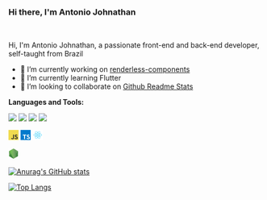 

<!--
**SrJohnathan/SrJohnathan** is a ✨ _special_ ✨ repository because its `README.md` (this file) appears on your GitHub profile.

Here are some ideas to get you started:

- 🔭 I’m currently working on ...
- 🌱 I’m currently learning ...
- 👯 I’m looking to collaborate on ...
- 🤔 I’m looking for help with ...
- 💬 Ask me about ...
- 📫 How to reach me: ...
- 😄 Pronouns: ...
- ⚡ Fun fact: ...
-->
### Hi there, I'm Antonio Johnathan

<!--
<a href="https://codesandbox.io/u/anuraghazra">
  <img align="left" alt="Anurag Hazra | CodeSandbox" width="20px" src="https://raw.githubusercontent.com/anuraghazra/anuraghazra/master/assets/codesandbox.svg" />
</a>
<a href="https://twitter.com/anuraghazru">
  <img align="left" alt="Anurag Hazra | Twitter" width="21px" src="https://raw.githubusercontent.com/anuraghazra/anuraghazra/master/assets/twitter.svg" />
</a>
<a href="https://discord.gg/VK4k3Br">
  <img align="left" alt="Anurag's Discord" width="21px" src="https://raw.githubusercontent.com/anuraghazra/anuraghazra/master/assets/discord-round.svg" />
</a> -->

<br />

Hi, I'm Antonio Johnathan, a passionate front-end and back-end developer, self-taught from Brazil

- 🔭 I’m currently working on [renderless-components](https://github.com/timelessco/renderless-components)
- 🌱 I’m currently learning Flutter
- 👯 I’m looking to collaborate on [Github Readme Stats](https://github.com/SrJohnathan/github-readme-stats)

**Languages and Tools:**  


<code><img  height="20"  src="https://cdn.jsdelivr.net/gh/devicons/devicon/icons/rust/rust-plain.svg" /></code>
<code><img  height="20"  src="https://raw.githubusercontent.com/jmnote/z-icons/master/svg/cpp.svg" /></code>
<code><img  height="20"  src="https://img.icons8.com/color/48/000000/java-coffee-cup-logo--v1.png" /></code>
<code><img  height="20"  src="https://img.icons8.com/color/48/000000/kotlin.png" /></code>

<code><img height="20" src="https://raw.githubusercontent.com/github/explore/80688e429a7d4ef2fca1e82350fe8e3517d3494d/topics/javascript/javascript.png"></code>
<code><img height="20" src="https://raw.githubusercontent.com/github/explore/80688e429a7d4ef2fca1e82350fe8e3517d3494d/topics/typescript/typescript.png"></code>
<code><img height="20" src="https://raw.githubusercontent.com/github/explore/80688e429a7d4ef2fca1e82350fe8e3517d3494d/topics/react/react.png"></code>
<!--<code><img height="20" src="https://raw.githubusercontent.com/github/explore/5c058a388828bb5fde0bcafd4bc867b5bb3f26f3/topics/graphql/graphql.png"></code>-->
<code><img height="20" src="https://raw.githubusercontent.com/github/explore/80688e429a7d4ef2fca1e82350fe8e3517d3494d/topics/nodejs/nodejs.png"></code>    

<!--- 
  if you have forked this to use on your profile, 
  Change the `github-readme-stats.anuraghazra1.vercel.app` to `github-readme-stats.vercel.app` 
--->

<!-- Change the `github-readme-stats.anuraghazra1.vercel.app` to `github-readme-stats.vercel.app`  -->

[![Anurag's GitHub stats](https://github-readme-stats.vercel.app/api?username=SrJohnathan&show_icons=true&theme=merko)](https://github.com/SrJohnathan/github-readme-stats)

[![Top Langs](https://github-readme-stats.vercel.app/api/top-langs/?username=SrJohnathan&show_icons=true&theme=merko)](https://github.com/SrJohnathan/github-readme-stats)


